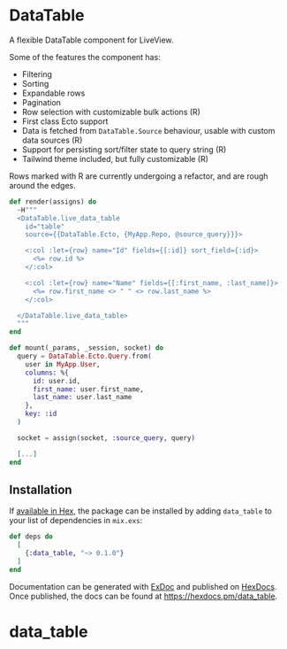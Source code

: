 # DataTable

A flexible DataTable component for LiveView.

Some of the features the component has:
* Filtering
* Sorting
* Expandable rows
* Pagination
* Row selection with customizable bulk actions (R)
* First class Ecto support
* Data is fetched from `DataTable.Source` behaviour, usable with custom data sources (R)
* Support for persisting sort/filter state to query string (R)
* Tailwind theme included, but fully customizable (R)

Rows marked with R are currently undergoing a refactor, and are rough around the edges.

```elixir
def render(assigns) do
  ~H"""
  <DataTable.live_data_table
    id="table"
    source={{DataTable.Ecto, {MyApp.Repo, @source_query}}}>

    <:col :let={row} name="Id" fields={[:id]} sort_field={:id}>
      <%= row.id %>
    </:col>

    <:col :let={row} name="Name" fields={[:first_name, :last_name]}>
      <%= row.first_name <> " " <> row.last_name %>
    </:col>

  </DataTable.live_data_table>
  """
end

def mount(_params, _session, socket) do
  query = DataTable.Ecto.Query.from(
    user in MyApp.User,
    columns: %{
      id: user.id,
      first_name: user.first_name,
      last_name: user.last_name
    },
    key: :id
  )

  socket = assign(socket, :source_query, query)

  [...]
end
```

## Installation

If [available in Hex](https://hex.pm/docs/publish), the package can be installed
by adding `data_table` to your list of dependencies in `mix.exs`:

```elixir
def deps do
  [
    {:data_table, "~> 0.1.0"}
  ]
end
```

Documentation can be generated with [ExDoc](https://github.com/elixir-lang/ex_doc)
and published on [HexDocs](https://hexdocs.pm). Once published, the docs can
be found at <https://hexdocs.pm/data_table>.

# data_table
